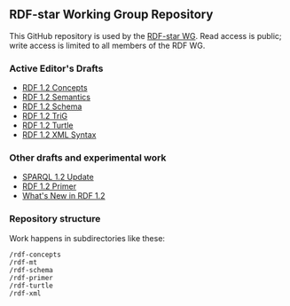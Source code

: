 ## RDF-star Working Group Repository

This GitHub repository is used by the [RDF-star WG](https://www.w3.org/groups/wg/rdf-star). Read access is public; write access is limited to all members of the RDF WG.

### Active Editor's Drafts


* [RDF 1.2 Concepts](rdf-concepts/index.html)
* [RDF 1.2 Semantics](rdf-mt/index.html)
* [RDF 1.2 Schema](rdf-schema/index.html)
* [RDF 1.2 TriG](rdf-trig/index.html)
* [RDF 1.2 Turtle](rdf-turtle/index.html)
* [RDF 1.2 XML Syntax](rdf-xml/index.html)

### Other drafts and experimental work

* [SPARQL 1.2 Update](sparql-update/index.html)
* [RDF 1.2 Primer](rdf-primer/index.html)
* [What's New in RDF 1.2](rdf-new/index.html)

### Repository structure

Work happens in subdirectories like these:

    /rdf-concepts
    /rdf-mt
    /rdf-schema
    /rdf-primer
    /rdf-turtle
    /rdf-xml
